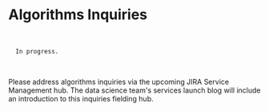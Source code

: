 
Algorithms Inquiries
====================

<br>

```{admonition} Updates Upcoming
  In progress.
```

<br>

Please address algorithms inquiries via the upcoming JIRA Service Management hub.  The data science team's services 
launch blog will include an introduction to this inquiries fielding hub.


<br>
<br>
<br>
<br>

<br>
<br>
<br>
<br>
